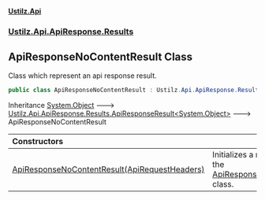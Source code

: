#### [Ustilz.Api](index.md 'index')
### [Ustilz.Api.ApiResponse.Results](Ustilz.Api.ApiResponse.Results.md 'Ustilz.Api.ApiResponse.Results')

## ApiResponseNoContentResult Class

Class which represent an api response result.

```csharp
public class ApiResponseNoContentResult : Ustilz.Api.ApiResponse.Results.ApiResponseResult<object>
```

Inheritance [System.Object](https://docs.microsoft.com/en-us/dotnet/api/System.Object 'System.Object') &#129106; [Ustilz.Api.ApiResponse.Results.ApiResponseResult&lt;](Ustilz.Api.ApiResponse.Results.ApiResponseResult_TResult_.md 'Ustilz.Api.ApiResponse.Results.ApiResponseResult<TResult>')[System.Object](https://docs.microsoft.com/en-us/dotnet/api/System.Object 'System.Object')[&gt;](Ustilz.Api.ApiResponse.Results.ApiResponseResult_TResult_.md 'Ustilz.Api.ApiResponse.Results.ApiResponseResult<TResult>') &#129106; ApiResponseNoContentResult

| Constructors | |
| :--- | :--- |
| [ApiResponseNoContentResult(ApiRequestHeaders)](Ustilz.Api.ApiResponse.Results.ApiResponseNoContentResult.ApiResponseNoContentResult(Ustilz.Api.ApiResponse.ApiRequestHeaders).md 'Ustilz.Api.ApiResponse.Results.ApiResponseNoContentResult.ApiResponseNoContentResult(Ustilz.Api.ApiResponse.ApiRequestHeaders)') | Initializes a new instance of the [ApiResponseResult&lt;TResult&gt;](Ustilz.Api.ApiResponse.Results.ApiResponseResult_TResult_.md 'Ustilz.Api.ApiResponse.Results.ApiResponseResult<TResult>') class. |
